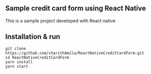 ## Sample credit card form using React Native
This is a sample project developed with React native

## Installation & run

``` git clone https://github.com/charithAmila/ReactNativeCreditCardForm.git ```
<br/>
``` cd ReactNativeCreditCardForm ```
<br/>
``` yarn install ```
<br/>
``` yarn start ```



